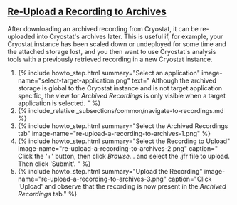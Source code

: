 ## [Re-Upload a Recording to Archives](#re-upload-a-recording-to-archives)
After downloading an archived recording from Cryostat, it can be re-uploaded
into Cryostat's archives later. This is useful if, for example, your Cryostat
instance has been scaled down or undeployed for some time and the attached
storage lost, and you then want to use Cryostat's analysis tools with a
previously retrieved recording in a new Cryostat instance.

<ol>
  <li>
    {% include howto_step.html
      summary="Select an application"
      image-name="select-target-application.png"
      text="
        Although the archived storage is global to the Cryostat instance and is
        not target application specific, the view for <i>Archived Recordings</i>
        is only visible when a target application is selected.
      "
    %}
  </li>
  <li>
    {% include_relative _subsections/common/navigate-to-recordings.md %}
  </li>
  <li>
    {% include howto_step.html
      summary="Select the Archived Recordings tab"
      image-name="re-upload-a-recording-to-archives-1.png"
    %}
  </li>
  <li>
    {% include howto_step.html
      summary="Select the Recording to Upload"
      image-name="re-upload-a-recording-to-archives-2.png"
      caption="
        Click the '+' button, then click <i>Browse...</i> and select the .jfr
        file to upload. Then click 'Submit'.
      "
    %}
  </li>
  <li>
    {% include howto_step.html
      summary="Upload the Recording"
      image-name="re-upload-a-recording-to-archives-3.png"
      caption="Click 'Upload' and observe that the recording is now present in
      the <i>Archived Recordings</i> tab."
    %}
  </li>
</ol>
